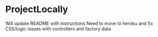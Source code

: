 # ProjectLocally

Will update README with instructions 
Need to move to heroku and fix CSS/logic issues with controllers and factory data
